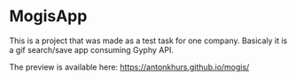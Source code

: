 # MogisApp

This is a project that was made as a test task for one company.
Basicaly it is a gif search/save app consuming Gyphy API.

The preview is available here: https://antonkhurs.github.io/mogis/